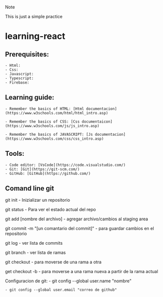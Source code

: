 > [!NOTE]
> This is just a simple practice

# learning-react

## Prerequisites:

    - Html:
    - Css:
    - Javascript:
    - Typescript:
    - Firebase:

## Learning guide:

    - Remember the basics of HTML: [Html documentacion](https://www.w3schools.com/html/html_intro.asp)

    - Remember the basics of CSS: [Css documentaicon](https://www.w3schools.com/js/js_intro.asp)

    - Remember the basics of JAVASCRIPT: [Js documentacion](https://www.w3schools.com/css/css_intro.asp)

## Tools:

    - Code editor: [VsCode](https://code.visualstudio.com/)
    - Git: [Git](https://git-scm.com/)
    - GitHub: [GitHub](https://github.com/)

## Comand line git

git init - Inizializar un repositorio

git status - Para ver el estado actual del repo

git add [nombre del archivo] - agregar archivo/cambios al staging area

git commit -m "[un comantario del commit]" - para guardar cambios en el repositorio

git log - ver lista de commits

git branch - ver lista de ramas

git checkout - para moverse de una rama a otra

get checkout -b - para moverse a una rama nueva a partir de la rama actual

Configuracion de git: - git config --global user.name "nombre"

    - git config --global user.email "correo de github"

